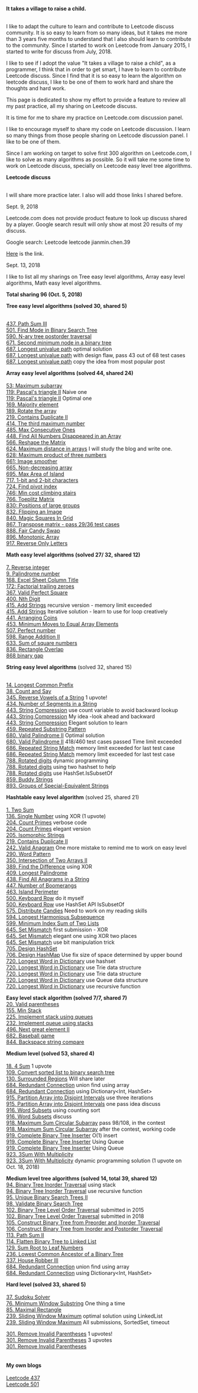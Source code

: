 **It takes a village to raise a child.**<br><br>

I like to adapt the culture to learn and contribute to Leetcode discuss community. It is so easy to learn from so many ideas, but it takes me more than 3 years five months to understand that I also should learn to contribute to the community. Since I started to work on Leetcode from January 2015, I started to write for discuss from July, 2018. 

I like to see if I adopt the value "It takes a village to raise a child", as a programmer, I think that in order to get smart, I have to learn to contribute Leetcode discuss. Since I find that it is so easy to learn the algorithm on leetcode discuss, I like to be one of them to work hard and share the thoughts and hard work.

This page is dedicated to show my effort to provide a feature to review all my past practice, all my sharing on Leetcode discuss. 

It is time for me to share my practice on Leetcode.com discussion panel.

I like to encourage myself to share my code on Leetcode discussion. I learn so many things from those people sharing on Leetcode discussion panel. I like to be one of them. 

Since I am working on target to solve first 300 algorithm on Leetcode.com, I like to solve as many algorithms as possible. So it will take me some time to work on Leetcode discuss, specially on Leetcode easy level tree algorithms.

**Leetcode discuss**<br><br>

I will share more practice later. I also will add those links I shared before. 

Sept. 9, 2018

Leetcode.com does not provide product feature to look up discuss shared by a player. Google search result will only show at most 20 results of my discuss. 

Google search: Leetcode leetcode jianmin.chen.39

[Here](https://www.google.ca/search?q=leetcode+jianmin.chen.39&rlz=1C1GCEA_enCA759CA759&oq=leetcode+jianmin.chen.39&aqs=chrome..69i57.3359j0j7&sourceid=chrome&ie=UTF-8) is the link.

Sept. 13, 2018

I like to list all my sharings on Tree easy level algorithms, Array easy level algorithms, Math easy level algorithms. 

**Total sharing 96 (Oct. 5, 2018)**

**Tree easy level algorithms (solved 30, shared 5)**<br><br>


[437. Path Sum III](https://leetcode.com/problems/path-sum-iii/discuss/158397/C-solution-with-time-complexity-O(N)-N-is-total-nodes-of-tree)<br>
[501. Find Mode in Binary Search Tree](https://leetcode.com/problems/find-mode-in-binary-search-tree/discuss/158400/C-solution-Design-should-be-simplified)<br>
[590. N-ary tree postorder traversal](https://leetcode.com/problems/n-ary-tree-postorder-traversal/discuss/170046/C-readable-code)<br>
[671. Second minimum node in a binary tree](https://leetcode.com/problems/second-minimum-node-in-a-binary-tree/discuss/164878/C-The-solution-is-working-find-but-it-can-be-simplified-using-given-constraint)<br>
[687. Longest univalue path](https://leetcode.com/problems/longest-univalue-path/discuss/165680/C-longest-path-cross-root) optimal solution<br>
[687. Longest univalue path](https://leetcode.com/problems/longest-univalue-path/discuss/158926/C-solution-with-design-flaws-passing-only-43-out-of-68-test-cases) with design flaw, pass 43 out of 68 test cases<br>
[687. Longest univalue path](https://leetcode.com/problems/longest-univalue-path/discuss/158923/C-solution-using-recursive-function) copy the idea from most popular post<br>

**Array easy level algorithms (solved 44, shared 24)**<br><br>
[53: Maximum subarray](https://leetcode.com/problems/maximum-subarray/discuss/164272/Csharp-code-using-dynamic-programming)<br>
[119: Pascal's triangle II](https://leetcode.com/problems/pascals-triangle-ii/discuss/162250/My-naive-approach-is-time-consuming-but-the-code-is-still-readable) Naive one<br>
[119: Pascal's triangle II](https://leetcode.com/problems/pascals-triangle-ii/discuss/162252/Optimal-solution-and-less-than-10-lines-of-code-copying-idea-from-most-popular-discuss) Optimal one<br>
[169. Majority element](https://leetcode.com/problems/majority-element/discuss/165243/C-O(N)-time-complexity-and-space-complexity-O(1))<br>
[189. Rotate the array](https://leetcode.com/problems/rotate-array/discuss/170049/C-readable-code-and-still-work-hard-on-easy-level-array-algorithms)<br>
[219. Contains Duplicate II](https://leetcode.com/problems/contains-duplicate-ii/discuss/170050/C-rookie-to-share-my-practice)<br>
[414. The third maximum number](https://leetcode.com/problems/third-maximum-number/discuss/160464/C-solution-using-SortedSet)<br>
[485. Max Consecutive Ones](https://leetcode.com/problems/max-consecutive-ones/discuss/166306/C-iterate-the-array-and-then-determine-the-range-of-consecutive-ones)<br>
[448. Find All Numbers Disappeared in an Array](https://leetcode.com/problems/find-all-numbers-disappeared-in-an-array/discuss/165249/C-swap-two-elements-in-the-array-O(N)-time-complexity)<br>
[566. Reshape the Matrix](https://leetcode.com/problems/reshape-the-matrix/discuss/166556/C-readable-code)<br>
[624. Maximum distance in arrays](http://www.cnblogs.com/grandyang/p/7073343.html) I will study the blog and write one.<br>
[628: Maximum product of three numbers](https://leetcode.com/problems/maximum-product-of-three-numbers/discuss/170051/C-newbie-to-share-my-practice)<br>
[661: Image smoother](https://leetcode.com/problems/image-smoother/discuss/170054/C-a-newbie-to-share-the-practice)<br>
[665. Non-decreasing array](https://leetcode.com/problems/non-decreasing-array/discuss/170055/C-I-missed-one-user-case-but-I-learned-to-fix-it)<br>
[695. Max Area of Island](https://leetcode.com/problems/max-area-of-island/discuss/166300/C-Depth-first-search-using-recursive-function)<br>
[717. 1-bit and 2-bit characters](https://leetcode.com/problems/1-bit-and-2-bit-characters/discuss/165241/C-dynamic-programming-solution-five-submissions-and-finally-pass-online-judge)<br>
[724. Find pivot index](https://leetcode.com/problems/find-pivot-index/discuss/164880/C-my-readable-code)<br>
[746: Min cost climbing stairs](https://leetcode.com/problems/min-cost-climbing-stairs/discuss/165234/C-dynamic-programming-solution)<br>
[766. Toeplitz Matrix](https://leetcode.com/problems/toeplitz-matrix/discuss/166675/C-it-is-a-good-exercise-even-though-the-solution-is-so-complicated)<br>
[830: Positions of large groups](https://leetcode.com/problems/positions-of-large-groups/discuss/162258/C-practice-and-the-order-of-positions-is-based-on-the-order-in-original-string)<br>
[832. Flipping an Image](https://leetcode.com/problems/flipping-an-image/discuss/166521/C-readable-code)<br>
[840. Magic Squares In Grid](https://leetcode.com/problems/magic-squares-in-grid/discuss/166991/C-readable-code-maybe-need-to-simplify-the-code)<br>
[867. Transpose matrix - pass 29/36 test cases]()<br>
[888. Fair Candy Swap](https://leetcode.com/problems/fair-candy-swap/discuss/166309/C-readable-code)<br>
[896. Monotonic Array](https://leetcode.com/problems/monotonic-array/discuss/166310/C-readable-code)<br>
[917. Reverse Only Letters](https://leetcode.com/problems/reverse-only-letters/discuss/179095/C-two-pointers-technique)<br>


**Math easy level algorithms (solved 27/ 32, shared 12)**<br><br>
[7. Reverse integer](https://leetcode.com/problems/reverse-integer/discuss/168151/C-Readable-code)<br>
[9. Palindrome number](https://leetcode.com/problems/palindrome-number/discuss/169781/C-readable-code)<br> 
[168. Excel Sheet Column Title](https://leetcode.com/problems/excel-sheet-column-title/discuss/169793/C-readable-code)<br>
[172: Factorial trailing zeroes](https://leetcode.com/problems/factorial-trailing-zeroes/discuss/169776/C-learn-from-failed-test-cases-three-times-until-success)<br> 
[367. Valid Perfect Square](https://leetcode.com/problems/valid-perfect-square/discuss/169789/C-binary-search-algorithm)<br> 
[400. Nth Digit](https://leetcode.com/problems/nth-digit/discuss/168055/C-code-written-after-6th-failed-submissions-copying-the-idea-from-the-discuss)<br>
[415. Add Strings](https://leetcode.com/problems/add-strings/discuss/170832/C-my-first-practice-has-stack-overflow-issue) recursive version - memory limit exceeded<br>
[415. Add Strings](https://leetcode.com/problems/add-strings/discuss/170839/C-iterative-solution-using-a-for-loop) Iterative solution - learn to use for loop creatively<br>
[441. Arranging Coins](https://leetcode.com/problems/arranging-coins/discuss/169368/C-binary-search-algorithm)<br>
[453. Minimum Moves to Equal Array Elements](https://leetcode.com/problems/minimum-moves-to-equal-array-elements/discuss/171932/C-I-found-the-algorithm-was-very-challenge-at-first)<br>
[507. Perfect number](https://leetcode.com/problems/perfect-number/discuss/168146/C-learn-to-write-one)<br>
[598. Range Addition II](https://leetcode.com/problems/range-addition-ii/discuss/171236/C-it-took-me-two-submissions)<br>
[633. Sum of square numbers](https://leetcode.com/problems/sum-of-square-numbers/discuss/168097/C-my-favorite-algorithm)<br>
[836. Rectangle Overlap](https://leetcode.com/problems/rectangle-overlap/discuss/171116/C-similar-to-interval-overlap-algorithm)<br>
[868 binary gap](https://leetcode.com/problems/binary-gap/discuss/171946/C-my-readable-code-using-bit-manipulation-practice)<br>

**String easy level algorithms** (solved 32, shared 15) <br><br>

[14. Longest Common Prefix](https://leetcode.com/problems/longest-common-prefix/discuss/172755/C-readable-code)<br>
[38. Count and Say](https://leetcode.com/problems/count-and-say/discuss/172733/C-readable-code)<br>
[345. Reverse Vowels of a String](https://leetcode.com/problems/reverse-vowels-of-a-string/discuss/172723/C-my-most-favorite-algorithm)  1 upvote!<br>
[434. Number of Segments in a String](https://leetcode.com/problems/number-of-segments-in-a-string/discuss/172735/C-quick-and-simple-solution)<br>
[443. String Compression](https://leetcode.com/problems/string-compression/discuss/172745/C-use-count-variable-to-avoid-looking-backward-in-the-iteration-of-the-array) use count variable to avoid backward lookup<br>
[443. String Compression](https://leetcode.com/problems/string-compression/discuss/172740/C-look-backward-and-look-forward-in-one-iteration-buggy-code) My idea -look ahead and backward<br>
[443. String Compression](https://leetcode.com/problems/string-compression/discuss/172737/C-I-learn-how-to-write-an-elegant-solution-through-most-popular-post) Elegant solution to learn<br>
[459. Repeated Substring Pattern](https://leetcode.com/problems/repeated-substring-pattern/discuss/172729/C-readable-code-with-some-pruning-ideas)<br>
[680. Valid Palindrome II](https://leetcode.com/problems/valid-palindrome-ii/discuss/172748/C-it-took-me-one-hour-and-then-I-came-out-the-optimal-solution) Optimal solution<br>
[680. Valid Palindrome II](https://leetcode.com/problems/valid-palindrome-ii/discuss/172751/C-418-460-test-cases-passed.) 418/460 test cases passed Time limit exceeded<br>
[686. Repeated String Match](https://leetcode.com/problems/repeated-string-match/discuss/172718/C-memory-limit-exceeded-for-last-test-case) memory limit exceeded for last test case <br>
[686. Repeated String Match](https://leetcode.com/problems/repeated-string-match/discuss/172721/C-last-test-case-memory-limit-exceeded) memory limit exceeded for last test case<br>
[788. Rotated digits](https://leetcode.com/problems/rotated-digits/discuss/173810/C-dynamic-programming-solution) dynamic programming<br>
[788. Rotated digits](https://leetcode.com/problems/rotated-digits/discuss/173236/C-using-two-hashset-to-help-lookup) using two hashset to help<br>
[788. Rotated digits](https://leetcode.com/problems/rotated-digits/discuss/173248/C-write-an-elegant-solution-using-HashSet.IsSubsetOf-API) use HashSet.IsSubsetOf<br>
[859. Buddy Strings](https://leetcode.com/problems/buddy-strings/discuss/172716/C-readable-code)<br>
[893. Groups of Special-Equivalent Strings](https://leetcode.com/problems/groups-of-special-equivalent-strings/discuss/173803/C-using-counting-sort-since-string-contains-English-letters)<br>

**Hashtable easy level algorithm** (solved 25, shared 21)<br><br>
[1. Two Sum](https://leetcode.com/problems/two-sum/discuss/177402/C-visited-elements-into-a-Hashtable)<br>
[136. Single Number](https://leetcode.com/problems/single-number/discuss/177089/C-using-XOR) using XOR (1 upvote)<br>
[204. Count Primes](https://leetcode.com/problems/count-primes/discuss/177375/C-remove-numbers-which-are-not-prime) verbose code<br>
[204. Count Primes](https://leetcode.com/problems/count-primes/discuss/177386/C-as-simple-as-possible) elegant version<br>
[205. Isomorphic Strings](https://leetcode.com/problems/isomorphic-strings/discuss/177401/C-readable-solution)<br>
[219. Contains Duplicate II](https://leetcode.com/problems/contains-duplicate-ii/description/)<br>
[242. Valid Anagram](https://leetcode.com/problems/valid-anagram/discuss/177092/C-one-more-mistake-to-remind-me-to-work-on-easy-level-algorithm) One more mistake to remind me to work on easy level<br>
[290. Word Pattern](https://leetcode.com/problems/word-pattern/discuss/177393/C-easy-level-algorithm-hashtable-practice)<br>
[350. Intersection of Two Arrays II](https://leetcode.com/problems/intersection-of-two-arrays-ii/discuss/177105/C-two-index-techniques)<br>
[389. Find the Difference](https://leetcode.com/problems/find-the-difference/discuss/177091/C-using-XOR) using XOR<br>
[409. Longest Palindrome](https://leetcode.com/problems/longest-palindrome/discuss/177096/C-readable-code) <br>
[438. Find All Anagrams in a String](https://leetcode.com/problems/find-all-anagrams-in-a-string/discuss/177395/C-using-counting-sort)<br>
[447. Number of Boomerangs](https://leetcode.com/problems/number-of-boomerangs/discuss/177094/C-I-copied-the-idea-and-will-figure-out-the-reasoning-later)<br>
[463. Island Perimeter](https://leetcode.com/problems/island-perimeter/discuss/177083/C-check-each-element-with-value-1-four-neighbors) <br>
[500. Keyboard Row](https://leetcode.com/problems/keyboard-row/discuss/177079/C-My-first-success-submission-and-I-learned-one-user-case) do it myself<br>
[500. Keyboard Row](https://leetcode.com/problems/keyboard-row/discuss/177078/C-Learn-to-write-using-hashSet-API-IsSubsetOf) use HashSet API IsSubsetOf<br>
[575. Distribute Candies](https://leetcode.com/problems/distribute-candies/discuss/177087/C-I-need-to-work-on-my-reading-skills) Need to work on my reading skills<br>
[594. Longest Harmonious Subsequence](https://leetcode.com/problems/longest-harmonious-subsequence/discuss/177418/C-readable-code)<br>
[599. Minimum Index Sum of Two Lists](https://leetcode.com/problems/minimum-index-sum-of-two-lists/discuss/177101/C-easy-level-algorithm-I-succeeded-second-submission)<br>
[645. Set Mismatch](https://leetcode.com/problems/set-mismatch/discuss/177410/C-my-naive-solution) first submission - XOR<br>
[645. Set Mismatch](https://leetcode.com/problems/set-mismatch/discuss/177413/C-use-xor-two-places) elegant one using XOR two places<br>
[645. Set Mismatch](https://leetcode.com/problems/set-mismatch/discuss/177415/C-learn-a-new-idea) use bit manipulation trick<br>
[705. Design HashSet](https://leetcode.com/problems/design-hashset/discuss/177405/C-naive-thinking-using-space-to-trade-O(1)-time-complexity-for-Contains-API)<br>
[706. Design HashMap](https://leetcode.com/problems/design-hashmap/discuss/177103/C-HashMap-I-think-O(1)-time-complexity-for-Get(int-key)-is-important-feature) Use fix size of space determined by upper bound<br>
[720. Longest Word in Dictionary](https://leetcode.com/problems/longest-word-in-dictionary/discuss/175220/C-quick-and-easy-to-write-solution-using-HashSet) use hashset<br>
[720. Longest Word in Dictionary](https://leetcode.com/problems/longest-word-in-dictionary/discuss/175226/C-solution-using-Trie) use Trie data structure<br>
[720. Longest Word in Dictionary](https://leetcode.com/problems/longest-word-in-dictionary/discuss/175231/C-solution-using-Trie) use Trie data structure<br>
[720. Longest Word in Dictionary](https://leetcode.com/problems/longest-word-in-dictionary/discuss/175780/C-use-a-queue-to-solve-the-problem) use Queue data structure<br>
[720. Longest Word in Dictionary](https://leetcode.com/problems/longest-word-in-dictionary/discuss/175781/C-use-recursive-function) use recursive function<br>

**Easy level stack algorithm (solved 7/7, shared 7)**<br>
[20. Valid parentheses](https://leetcode.com/problems/valid-parentheses/discuss/183096/C-using-stack)<br>
[155. Min Stack](https://leetcode.com/problems/min-stack/discuss/178131/C-it-was-very-challenging-and-I-got-help-from-the-discuss) <br>
[225. Implement stack using queues](https://leetcode.com/problems/implement-stack-using-queues/discuss/182846/C-using-two-queues)<br>
[232. Implement queue using stacks](https://leetcode.com/problems/implement-queue-using-stacks/discuss/182843/C-using-two-stacks-but-failed-a-few-times)<br>
[496. Next great element II](https://leetcode.com/problems/next-greater-element-i/discuss/182848/C-using-stack-keep-simple-only-save-smaller-numbers-into-the-stack)<br>
[682. Baseball game](https://leetcode.com/problems/baseball-game/discuss/182850/C-using-stack)<br>
[844. Backspace string compare](https://leetcode.com/problems/backspace-string-compare/discuss/183094/C-using-stack)<br>



**Medium level (solved 53, shared 4)**<br><br>
[18. 4 Sum](https://leetcode.com/problems/4sum/discuss/128024/Time-complexity-O(N2)-space-complexity-O(N2)-use-visited-elements-in-the-array-to-build-hashmap) 1 upvote<br>
[109. Convert sorted list to binary search tree](https://leetcode.com/problems/convert-sorted-list-to-binary-search-tree/discuss/169375/C-bottom-up-approach-by-iterating-the-linked-list-node-one-by-one)<br>
[130. Surrounded Regions](https://gist.github.com/jianminchen/ff3384e4f572095416130702bb1e25e0) Will share later<br>
[684. Redundant Connection](https://leetcode.com/problems/redundant-connection/discuss/158908/C-solution-using-union-find-algorithm-implemented-using-array) union find using array<br>
[684. Redundant Connection](https://leetcode.com/problems/redundant-connection/discuss/158915/C-solution-using-disjoint-set-algorithm-to-solve-using-DictionarylessInt-HashSetlessintgreatergreater) using Dictionary<Int, HashSet<int>><br>
[915. Partition Array into Disjoint Intervals](https://leetcode.com/problems/partition-array-into-disjoint-intervals/discuss/175949/C-two-iterations-of-the-array-O(N)-solution) use three iterations<br>
[915. Partition Array into Disjoint Intervals](http://www.leetcode.com/problems/partition-array-into-disjoint-intervals/discuss/175945/Java-one-pass-7-lines/181376) one pass idea discuss<br>
[916. Word Subsets](https://leetcode.com/problems/word-subsets/discuss/175937/C-using-counting-sort) using counting sort<br>
[916. Word Subsets](http://www.leetcode.com/problems/word-subsets/discuss/175854/C++JavaPython-Straight-Forward/181357) discuss<br> 
[918. Maximum Sum Circular Subarray](https://leetcode.com/problems/maximum-sum-circular-subarray/discuss/179098/C-pass-98108-but-failed-to-work-out-the-edge-case-in-the-contest) pass 98/108, in the contest<br>
[918. Maximum Sum Circular Subarray](https://leetcode.com/problems/maximum-sum-circular-subarray/discuss/179156/C-submission-after-the-contest) after the contest, working code<br>
[919. Complete Binary Tree Inserter](https://leetcode.com/problems/complete-binary-tree-inserter/discuss/179187/C-O(1)-for-insert-and-the-idea-is-learned-after-the-contest) O(1) insert<br>
[919. Complete Binary Tree Inserter](https://leetcode.com/problems/complete-binary-tree-inserter/discuss/179242/C-idea-using-Queue-learned-after-the-contest) Using Queue<br> 
[919. Complete Binary Tree Inserter](https://leetcode.com/problems/complete-binary-tree-inserter/discuss/179242/C-idea-using-Queue-learned-after-the-contest) Using Queue<br>
[923. 3Sum With Multiplicity](https://leetcode.com/problems/3sum-with-multiplicity/discuss/181167/C-It-actually-took-me-exactly-one-hour-and-also-the-sixth-submission-passed-online-judge)<br>
[923. 3Sum With Multiplicity](https://leetcode.com/problems/3sum-with-multiplicity/discuss/182417/C-dynamic-programming-is-quick-and-easy-once-you-master-it) dynamic programming solution (1 upvote on Oct. 18, 2018)<br>

**Medium level tree algorithms (solved 14, total 39, shared 12)**<br>
[94. Binary Tree Inorder Traversal](https://leetcode.com/problems/binary-tree-inorder-traversal/discuss/177724/C-solution-using-stack) using stack<br>
[94. Binary Tree Inorder Traversal](https://leetcode.com/problems/binary-tree-inorder-traversal/discuss/177726/C-using-recursive-function-to-solve) use recursive function<br>
[95. Unique Binary Search Trees II](https://leetcode.com/problems/unique-binary-search-trees-ii/discuss/177728/C-solution-to-review-by-myself)<br>
[98. Validate Binary Search Tree](https://leetcode.com/problems/validate-binary-search-tree/discuss/177723/C-a-solution-to-review)<br>
[102. Binary Tree Level Order Traversal](https://leetcode.com/problems/binary-tree-level-order-traversal/discuss/177739/C-solution-written-in-2015-August) submitted in 2015<br>
[102. Binary Tree Level Order Traversal](https://leetcode.com/problems/binary-tree-level-order-traversal/discuss/177740/C-solution-to-review-written-in-May-2018) submitted in 2018<br>
[105. Construct Binary Tree from Preorder and Inorder Traversal](https://leetcode.com/problems/construct-binary-tree-from-preorder-and-inorder-traversal/discuss/177733/C-solution-to-review-by-myself)<br>
[106. Construct Binary Tree from Inorder and Postorder Traversal](https://leetcode.com/problems/construct-binary-tree-from-inorder-and-postorder-traversal/discuss/177731/C-solution-to-review-by-myself)<br>
[113. Path Sum II](https://leetcode.com/problems/path-sum-ii/discuss/177746/C-solution-to-review-by-myself)<br>
[114. Flatten Binary Tree to Linked List](https://leetcode.com/problems/flatten-binary-tree-to-linked-list/discuss/177750/C-time-to-review-my-submission-in-2017-July)<br>
[129. Sum Root to Leaf Numbers](https://leetcode.com/problems/sum-root-to-leaf-numbers/discuss/177735/C-solution-to-review-by-myself)<br>
[236. Lowest Common Ancestor of a Binary Tree]()<br>
[337. House Robber III](https://leetcode.com/problems/house-robber-iii/discuss/177741/C-seek-the-idea-to-improve-my-practice)<br>
[684. Redundant Connection](https://leetcode.com/problems/redundant-connection/discuss/158908/C-solution-using-union-find-algorithm-implemented-using-array) union find using array<br>
[684. Redundant Connection](https://leetcode.com/problems/redundant-connection/discuss/158915/C-solution-using-disjoint-set-algorithm-to-solve-using-DictionarylessInt-HashSetlessintgreatergreater) using Dictionary<Int, HashSet<int>><br>
  

**Hard level (solved 33, shared 5)**<br><br>
[37. Sudoku Solver](https://leetcode.com/problems/sudoku-solver/discuss/177442/C-practice-makes-perfect)<br>
[76. Minimum Window Substring](https://leetcode.com/problems/minimum-window-substring/discuss/177462/C-Learn-one-thing-a-time) One thing a time<br>
[85. Maximal Rectangle](https://leetcode.com/problems/maximal-rectangle/discuss/177463/C-hard-level-algorithm-tough-learning-experience)<br>
[239. Sliding Window Maximum](https://leetcode.com/problems/sliding-window-maximum/discuss/170002/C-optimal-solution-using-dequeue) optimal solution using LinkedList<br>
[239. Sliding Window Maximum](https://github.com/jianminchen/Leetcode_Julia/tree/master/By%20Algorithms/Leetcode%20239%20Sliding%20window%20maximum) All submissions, SortedSet, timeout<br>

[301. Remove Invalid Parentheses](https://leetcode.com/problems/remove-invalid-parentheses/discuss/75027/Easy-Short-Concise-and-Fast-Java-DFS-3-ms-solution/78052) 1 upvotes!<br>
[301. Remove Invalid Parentheses](https://leetcode.com/problems/remove-invalid-parentheses/discuss/75034/Easiest-9ms-Java-Solution/78192) 3 upvotes<br>
[301. Remove Invalid Parentheses](https://leetcode.com/problems/remove-invalid-parentheses/discuss/158584/Story-first-code-follows)<br>
<br><br>
**My own blogs**<br><br> 
[Leetcode 437](http://juliachencoding.blogspot.com/2018/08/leetcode-437-path-sum-iii.html)<br>
[Leetcode 501](http://juliachencoding.blogspot.com/2018/08/leetcode-501-find-mode-in-binary-search.html)<br>


